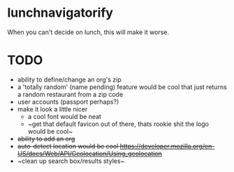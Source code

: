 lunchnavigatorify
=================

When you can't decide on lunch, this will make it worse.


TODO
========
- ability to define/change an org's zip
- a 'totally random' (name pending) feature would be cool that just returns a random restaurant from a zip code
- user accounts (passport perhaps?)
- make it look a little nicer
  - a cool font would be neat
  - ~get that default favicon out of there, thats rookie shit the logo would be cool~
- ~~ability to add an org~~
- ~~auto-detect location would be cool https://developer.mozilla.org/en-US/docs/Web/API/Geolocation/Using_geolocation~~
- ~clean up search box/results styles~